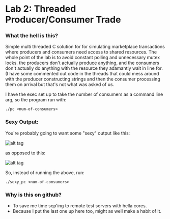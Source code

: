 # Lab 2: Threaded Producer/Consumer Trade

### What the hell is this?
Simple multi threaded C solution for for simulating marketplace transactions where producers and consumers need access to shared resources. The whole point of the lab is to avoid constant polling and unnecessary mutex locks. the producers don't actually produce anything, and the consumers don't actually do anything with the resource they adamantly wait in line for. (I have some commented out code in the threads that could mess around with the producer constructing strings and then the consumer processing them on arrival but that's not what was asked of us.

I have the exec set up to take the number of consumers as a command line arg, so the program run with:
```
./pc <num-of-consumers>
```

### Sexy Output:
You're probably going to want some "sexy" output like this:

![alt tag](http://22a.me/git/conSys/after0.png)

as opposed to this:

![alt tag](http://22a.me/git/conSys/before0.png)

So, instead of running the above, run:
```
./sexy_pc <num-of-consumers>
```

### Why is this on github?
* To save me time scp'ing to remote test servers with hella cores.
* Because I put the last one up here too, might as well make a habit of it.